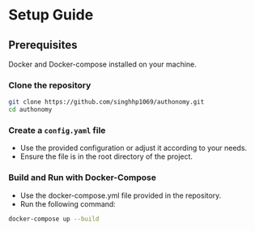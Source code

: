 # Setup Guide

## Prerequisites

Docker and Docker-compose installed on your machine.

### Clone the repository

```sh
git clone https://github.com/singhhp1069/authonomy.git
cd authonomy
```

### Create a `config.yaml` file

- Use the provided configuration or adjust it according to your needs.
- Ensure the file is in the root directory of the project.

### Build and Run with Docker-Compose

- Use the docker-compose.yml file provided in the repository.
- Run the following command:

```sh
docker-compose up --build
```
